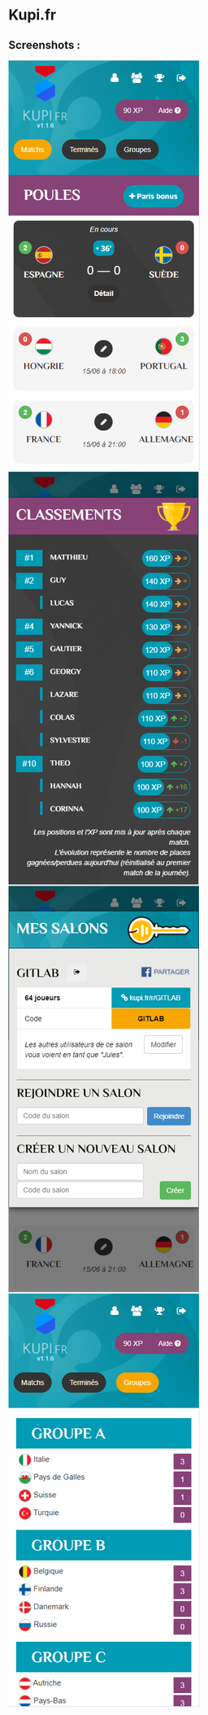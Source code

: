 # Kupi.fr

## Screenshots :
![Home](exemples/screenshots/games.PNG)
![Ranking list](exemples/screenshots/ranking.PNG)
![Rooms](exemples/screenshots/rooms.PNG)
![Groups](exemples/screenshots/groups.PNG)
